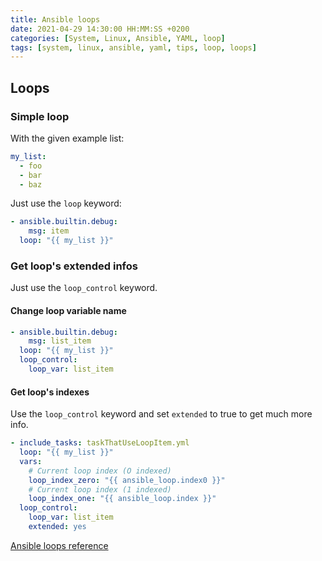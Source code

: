 ```yaml
---
title: Ansible loops
date: 2021-04-29 14:30:00 HH:MM:SS +0200
categories: [System, Linux, Ansible, YAML, loop]
tags: [system, linux, ansible, yaml, tips, loop, loops]
---
```


## Loops

### Simple loop

With the given example list:

```yaml
my_list:
  - foo
  - bar
  - baz
```

Just use the `loop` keyword:
<!-- {% raw %} -->
```yaml
- ansible.builtin.debug:
    msg: item
  loop: "{{ my_list }}"
```
<!-- {% endraw %} -->
### Get loop's extended infos

Just use the `loop_control` keyword.

#### Change loop variable name

```yaml
- ansible.builtin.debug:
    msg: list_item
  loop: "{{ my_list }}"
  loop_control:
    loop_var: list_item
```

#### Get loop's indexes

Use the `loop_control` keyword and set `extended` to true to get much more info.

```yaml
- include_tasks: taskThatUseLoopItem.yml
  loop: "{{ my_list }}"
  vars:
    # Current loop index (O indexed)
    loop_index_zero: "{{ ansible_loop.index0 }}"
    # Current loop index (1 indexed)
    loop_index_one: "{{ ansible_loop.index }}"
  loop_control:
    loop_var: list_item
    extended: yes
```

[Ansible loops reference](https://docs.ansible.com/ansible/latest/user_guide/playbooks_loops.html)
